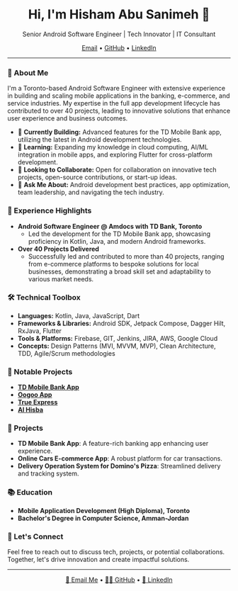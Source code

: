 <h1 align="center">Hi, I'm Hisham Abu Sanimeh 👋</h1>
<p align="center">Senior Android Software Engineer | Tech Innovator | IT Consultant</p>

<p align="center">
  <a href="mailto:h.snaimeh93@gmail.com">Email</a> •
  <a href="https://github.com/Hsnaimeh">GitHub</a> •
  <a href="YourLinkedInProfile">LinkedIn</a>
</p>

---

### 🚀 About Me
I'm a Toronto-based Android Software Engineer with extensive experience in building and scaling mobile applications in the banking, e-commerce, and service industries. My expertise in the full app development lifecycle has contributed to over 40 projects, leading to innovative solutions that enhance user experience and business outcomes.

- 🔨 **Currently Building:** Advanced features for the TD Mobile Bank app, utilizing the latest in Android development technologies.
- 🌱 **Learning:** Expanding my knowledge in cloud computing, AI/ML integration in mobile apps, and exploring Flutter for cross-platform development.
- 👯 **Looking to Collaborate:** Open for collaboration on innovative tech projects, open-source contributions, or start-up ideas.
- 💬 **Ask Me About:** Android development best practices, app optimization, team leadership, and navigating the tech industry.

### 💼 Experience Highlights
- **Android Software Engineer @ Amdocs with TD Bank, Toronto**
  - Led the development for the TD Mobile Bank app, showcasing proficiency in Kotlin, Java, and modern Android frameworks.
- **Over 40 Projects Delivered**
  - Successfully led and contributed to more than 40 projects, ranging from e-commerce platforms to bespoke solutions for local businesses, demonstrating a broad skill set and adaptability to various market needs.

### 🛠️ Technical Toolbox
- **Languages:** Kotlin, Java, JavaScript, Dart
- **Frameworks & Libraries:** Android SDK, Jetpack Compose, Dagger Hilt, RxJava, Flutter
- **Tools & Platforms:** Firebase, GIT, Jenkins, JIRA, AWS, Google Cloud
- **Concepts:** Design Patterns (MVI, MVVM, MVP), Clean Architecture, TDD, Agile/Scrum methodologies

### 🌟 Notable Projects
- [**TD Mobile Bank App**](https://play.google.com/store/apps/details?id=com.td&hl=en_CA&gl=US)
- [**Oogoo App**](https://play.google.com/store/search?q=oogoo&c=apps&hl=en_CA&gl=US)
- [**True Express**](https://play.google.com/store/apps/details?id=com.trueexpress&hl=en_CA&gl=US)
- [**Al Hisba**](https://play.google.com/store/apps/details?id=com.mamacgroup.alhisba&hl=en_CA&gl=US)


### 🌟 Projects
- **TD Mobile Bank App**: A feature-rich banking app enhancing user experience.
- **Online Cars E-commerce App**: A robust platform for car transactions.
- **Delivery Operation System for Domino's Pizza**: Streamlined delivery and tracking system.

### 📚 Education
- **Mobile Application Development (High Diploma), Toronto**
- **Bachelor's Degree in Computer Science, Amman-Jordan**

### 🤝 Let's Connect
Feel free to reach out to discuss tech, projects, or potential collaborations. Together, let's drive innovation and create impactful solutions.

---

<p align="center">
  <a href="mailto:h.snaimeh93@gmail.com">📧 Email Me</a> •
  <a href="https://github.com/Hsnaimeh">👨‍💻 GitHub</a> •
  <a href="https://www.linkedin.com/in/hisham-sanimeh/">🔗 LinkedIn</a>
</p>

